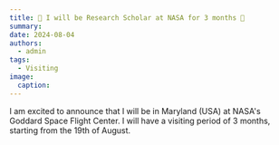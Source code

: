 ```yaml
---
title: 🚀 I will be Research Scholar at NASA for 3 months 🚀
summary:
date: 2024-08-04
authors:
  - admin
tags:
  - Visiting
image:
  caption:
---
```


I am excited to announce that I will be in Maryland (USA) at NASA's Goddard Space Flight Center.
I will have a visiting period of 3 months, starting from the 19th of August. 
